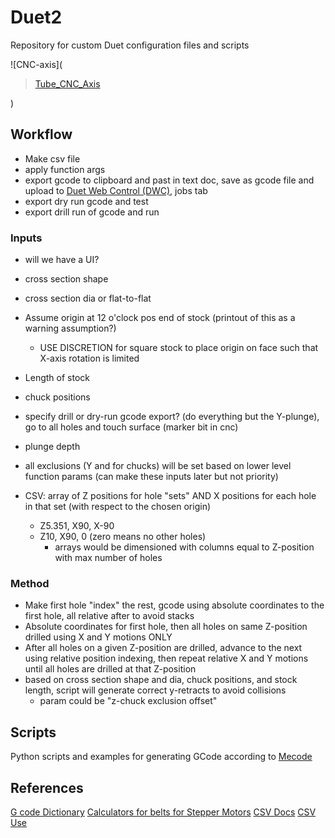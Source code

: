 # Duet2
Repository for custom Duet configuration files and scripts

![CNC-axis](<blockquote class="imgur-embed-pub" lang="en" data-id="a/rnS9JUQ"  ><a href="//imgur.com/a/rnS9JUQ">Tube_CNC_Axis</a></blockquote><script async src="//s.imgur.com/min/embed.js" charset="utf-8"></script>)
## Workflow
* Make csv file
* apply function args
* export gcode to clipboard and past in text doc, save as gcode file and upload to [Duet Web Control (DWC)](https://duet3d.dozuki.com/Wiki/Duet_Web_Control_Manual), jobs tab
* export dry run gcode and test
* export drill run of gcode and run
### Inputs
* will we have a UI? 
* cross section shape
* cross section dia or flat-to-flat
* Assume origin at 12 o'clock pos end of stock (printout of this as a warning assumption?)
    *  USE DISCRETION for square stock to place origin on face such that X-axis rotation is limited
* Length of stock
* chuck positions 
* specify drill or dry-run gcode export? (do everything but the Y-plunge), go to all holes and touch surface (marker bit in cnc)
* plunge depth 
* all exclusions (Y and for chucks) will be set based on lower level function params (can make these inputs later but not priority)

* CSV: array of Z positions for hole "sets" AND X positions for each hole in that set (with respect to the chosen origin)
    * Z5.351, X90, X-90 
    * Z10, X90, 0 (zero means no other holes)
        * arrays would be dimensioned with columns equal to Z-position with max number of holes

### Method
* Make first hole "index" the rest, gcode using absolute coordinates to the first hole, all relative after to avoid stacks
* Absolute coordinates for first hole, then all holes on same Z-position drilled using X and Y motions ONLY
* After all holes on a given Z-position are drilled, advance to the next using relative position indexing, then repeat relative X and Y motions until all holes are drilled at that Z-position
* based on cross section shape and dia, chuck positions, and stock length, script will generate correct y-retracts to avoid collisions
    * param could be "z-chuck exclusion offset" 

## Scripts
Python scripts and examples for generating GCode according to
[Mecode](https://reprap.org/wiki/Mecode#Matrix_Transforms)


## References
[G code Dictionary](https://duet3d.dozuki.com/Wiki/Gcode#Section_G_Code_Structure)
[Calculators for belts for Stepper Motors](https://blog.prusaprinters.org/calculator_3416/)
[CSV Docs](https://docs.python.org/3/library/csv.html)
[CSV Use](https://stackoverflow.com/questions/57406217/how-to-pass-csv-file-as-an-argument-to-python-file)
